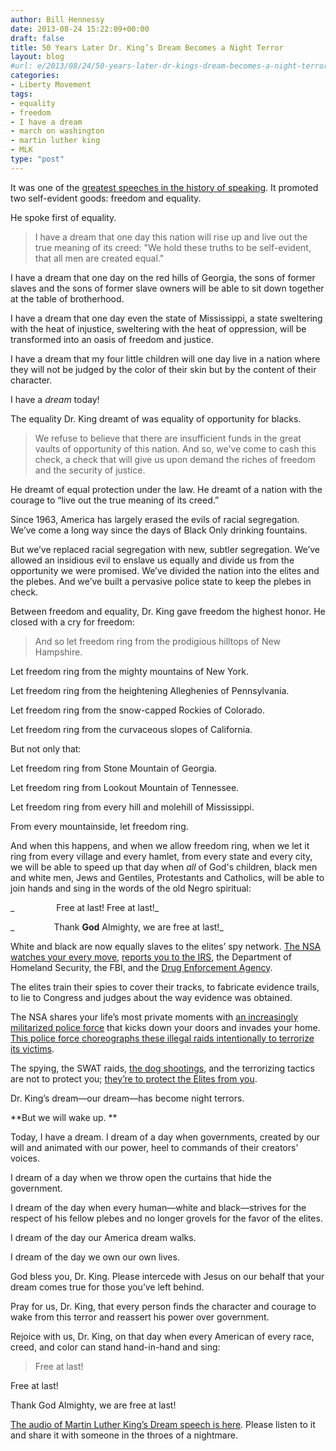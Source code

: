 ```yaml
---
author: Bill Hennessy
date: 2013-08-24 15:22:09+00:00
draft: false
title: 50 Years Later Dr. King’s Dream Becomes a Night Terror
layout: blog
#url: e/2013/08/24/50-years-later-dr-kings-dream-becomes-a-night-terror/
categories:
- Liberty Movement
tags:
- equality
- freedom
- I have a dream
- march on washington
- martin luther king
- MLK
type: "post"
---
```


It was one of the [greatest speeches in the history of speaking](https://www.americanrhetoric.com/speeches/mlkihaveadream.htm). It promoted two self-evident goods: freedom and equality.

He spoke first of equality.


> I have a dream that one day this nation will rise up and live out the true meaning of its creed: "We hold these truths to be self-evident, that all men are created equal."

I have a dream that one day on the red hills of Georgia, the sons of former slaves and the sons of former slave owners will be able to sit down together at the table of brotherhood.

I have a dream that one day even the state of Mississippi, a state sweltering with the heat of injustice, sweltering with the heat of oppression, will be transformed into an oasis of freedom and justice.

I have a dream that my four little children will one day live in a nation where they will not be judged by the color of their skin but by the content of their character.

I have a _dream_ today!


The equality Dr. King dreamt of was equality of opportunity for blacks.


> We refuse to believe that there are insufficient funds in the great vaults of opportunity of this nation. And so, we've come to cash this check, a check that will give us upon demand the riches of freedom and the security of justice.


He dreamt of equal protection under the law. He dreamt of a nation with the courage to “live out the true meaning of its creed.”

Since 1963, America has largely erased the evils of racial segregation. We’ve come a long way since the days of Black Only drinking fountains.

But we’ve replaced racial segregation with new, subtler segregation. We’ve allowed an insidious evil to enslave us equally and divide us from the opportunity we were promised. We’ve divided the nation into the elites and the plebes. And we’ve built a pervasive police state to keep the plebes in check.

Between freedom and equality, Dr. King gave freedom the highest honor. He closed with a cry for freedom:


> And so let freedom ring from the prodigious hilltops of New Hampshire.

Let freedom ring from the mighty mountains of New York.

Let freedom ring from the heightening Alleghenies of Pennsylvania.

Let freedom ring from the snow-capped Rockies of Colorado.

Let freedom ring from the curvaceous slopes of California.

But not only that:

Let freedom ring from Stone Mountain of Georgia.

Let freedom ring from Lookout Mountain of Tennessee.

Let freedom ring from every hill and molehill of Mississippi.

From every mountainside, let freedom ring.

And when this happens, and when we allow freedom ring, when we let it ring from every village and every hamlet, from every state and every city, we will be able to speed up that day when _all_ of God's children, black men and white men, Jews and Gentiles, Protestants and Catholics, will be able to join hands and sing in the words of the old Negro spiritual:

_                 Free at last! Free at last!_

_                Thank __God__ Almighty, we are free at last!_


White and black are now equally slaves to the elites’ spy network. [The NSA watches your every move](https://thehill.com/blogs/hillicon-valley/technology/318515-nsa-admits-analysts-purposefully-violated-privacy-rights), [reports you to the IRS,](https://dailycaller.com/2013/08/08/reuters-irs-manual-instructed-agents-how-to-hide-secret-deansa-intel/) the Department of Homeland Security, the FBI, and the [Drug Enforcement Agency](https://www.reuters.com/article/2013/08/05/us-dea-sod-idUSBRE97409R20130805).

The elites train their spies to cover their tracks, to fabricate evidence trails, to lie to Congress and judges about the way evidence was obtained.

The NSA shares your life’s most private moments with [an increasingly militarized police force](https://www.cato.org/publications/white-paper/overkill-rise-paramilitary-police-raids-america) that kicks down your doors and invades your home. [This police force choreographs these illegal raids intentionally to terrorize its victims](https://www.dailymail.co.uk/news/article-2301308/Ex-CIA-agents-sue-Kansas-police-raided-suburban-home-drugs--bought-special-equipment-grow-vegetables-indoors.html).

The spying, the SWAT raids, [the dog shootings](https://www.mercurynews.com/ci_23631649/police-shoot-dog-ten-days-later-outrage-still), and the terrorizing tactics are not to protect you; [they’re to protect the Elites from you](https://www.veteranstoday.com/2013/08/19/police-now-can-switch-off-iphone-camera-and-wi-fi/).

Dr. King’s dream—our dream—has become night terrors.

**But we will wake up. **

Today, I have a dream. I dream of a day when governments, created by our will and animated with our power, heel to commands of their creators’ voices.

I dream of a day when we throw open the curtains that hide the government.

I dream of the day when every human—white and black—strives for the respect of his fellow plebes and no longer grovels for the favor of the elites.

I dream of the day our America dream walks.

I dream of the day we own our own lives.

God bless you, Dr. King. Please intercede with Jesus on our behalf that your dream comes true for those you’ve left behind.

Pray for us, Dr. King, that every person finds the character and courage to wake from this terror and reassert his power over government.

Rejoice with us, Dr. King, on that day when every American of every race, creed, and color can stand hand-in-hand and sing:


> Free at last!

Free at last!

Thank God Almighty, we are free at last!




[The audio of Martin Luther King’s Dream speech is here](https://www.americanrhetoric.com/speeches/mlkihaveadream.htm). Please listen to it and share it with someone in the throes of a nightmare.

